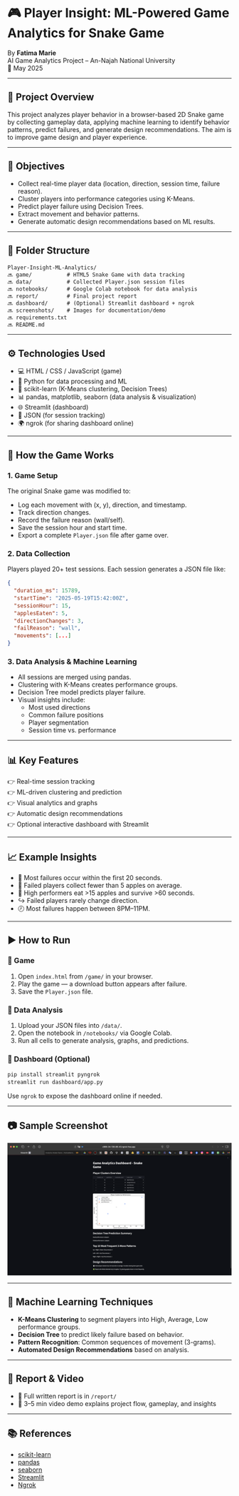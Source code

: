 # 🎮 Player Insight: ML-Powered Game Analytics for Snake Game

By **Fatima Marie**  
AI Game Analytics Project – An-Najah National University  
📅 May 2025

---

## 📌 Project Overview

This project analyzes player behavior in a browser-based 2D Snake game by collecting gameplay data, applying machine learning to identify behavior patterns, predict failures, and generate design recommendations. The aim is to improve game design and player experience.

---

## 🧠 Objectives

- Collect real-time player data (location, direction, session time, failure reason).
- Cluster players into performance categories using K-Means.
- Predict player failure using Decision Trees.
- Extract movement and behavior patterns.
- Generate automatic design recommendations based on ML results.

---

## 📁 Folder Structure

```
Player-Insight-ML-Analytics/
🔜 game/           # HTML5 Snake Game with data tracking
🔜 data/           # Collected Player.json session files
🔜 notebooks/      # Google Colab notebook for data analysis
🔜 report/         # Final project report
🔜 dashboard/      # (Optional) Streamlit dashboard + ngrok
🔜 screenshots/    # Images for documentation/demo
🔜 requirements.txt
🔜 README.md
```

---

## ⚙️ Technologies Used

- 💻 HTML / CSS / JavaScript (game)
- 🐍 Python for data processing and ML
- 📆 scikit-learn (K-Means clustering, Decision Trees)
- 📊 pandas, matplotlib, seaborn (data analysis & visualization)
- 🌐 Streamlit (dashboard)
- 🔀 JSON (for session tracking)
- 🌍 ngrok (for sharing dashboard online)

---

## 🎩 How the Game Works

### 1. Game Setup
The original Snake game was modified to:

- Log each movement with (x, y), direction, and timestamp.
- Track direction changes.
- Record the failure reason (wall/self).
- Save the session hour and start time.
- Export a complete `Player.json` file after game over.

### 2. Data Collection
Players played 20+ test sessions. Each session generates a JSON file like:

```json
{
  "duration_ms": 15789,
  "startTime": "2025-05-19T15:42:00Z",
  "sessionHour": 15,
  "applesEaten": 5,
  "directionChanges": 3,
  "failReason": "wall",
  "movements": [...]
}
```

### 3. Data Analysis & Machine Learning
- All sessions are merged using pandas.
- Clustering with K-Means creates performance groups.
- Decision Tree model predicts player failure.
- Visual insights include:
  - Most used directions
  - Common failure positions
  - Player segmentation
  - Session time vs. performance

---

## 📊 Key Features

👉 Real-time session tracking  
👉 ML-driven clustering and prediction  
👉 Visual analytics and graphs  
👉 Automatic design recommendations  
👉 Optional interactive dashboard with Streamlit

---

## 📈 Example Insights

- 🔴 Most failures occur within the first 20 seconds.
- 🍏 Failed players collect fewer than 5 apples on average.
- 🧠 High performers eat >15 apples and survive >60 seconds.
- ↪️ Failed players rarely change direction.
- 🕗 Most failures happen between 8PM–11PM.

---

## ▶️ How to Run

### 🔹 Game
1. Open `index.html` from `/game/` in your browser.
2. Play the game — a download button appears after failure.
3. Save the `Player.json` file.

### 🔹 Data Analysis
1. Upload your JSON files into `/data/`.
2. Open the notebook in `/notebooks/` via Google Colab.
3. Run all cells to generate analysis, graphs, and predictions.

### 🔹 Dashboard (Optional)
```bash
pip install streamlit pyngrok
streamlit run dashboard/app.py
```

Use `ngrok` to expose the dashboard online if needed.

---

## 📷 Sample Screenshot

![Dashboard Screenshot](./Screenshots/dashboard.png)

---

## 🧪 Machine Learning Techniques

- **K-Means Clustering** to segment players into High, Average, Low performance groups.
- **Decision Tree** to predict likely failure based on behavior.
- **Pattern Recognition**: Common sequences of movement (3-grams).
- **Automated Design Recommendations** based on analysis.

---

## 📄 Report & Video

- 📁 Full written report is in `/report/`  
- 🎥 3–5 min video demo explains project flow, gameplay, and insights

---

## 📚 References

- [scikit-learn](https://scikit-learn.org/stable/)
- [pandas](https://pandas.pydata.org/)
- [seaborn](https://seaborn.pydata.org/)
- [Streamlit](https://streamlit.io/)
- [Ngrok](https://ngrok.com/)
